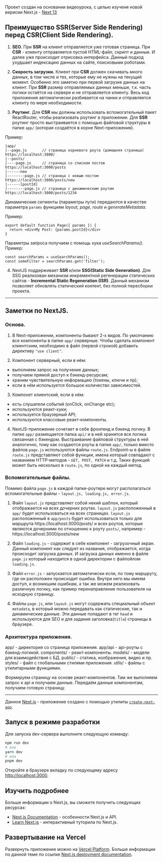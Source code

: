 Проект создан на основании видеоурока, с целью изученя новой верисии Next.js - [Next 13](https://youtu.be/wm5gMKuwSYk)

## Преимущество SSR(Server Side Rendering) перед CSR(Client Side Rendering).

1. **SEO.**
   При **SSR** на клиент отправляется уже готовая страница.
   При **CSR** - клиенту отправляется пустой HTML-файл, скрипт и данные.
   И далее уже происходит отрисовка интерфейса.
   Данный подход ухудшает индексацию данных на сайте, поисковыми роботами.

2. **Скорость загрузки.**
   Клиент при **CSR** должен скачивать много данных, в том числе и тех, которые ему не нужны на текущий момент.
   Особенно это заметно при первой загрузке данных на клиент.
   При **SSR** размер отправляемых данных меньше, т.к. часть логики остаётся на сервере и не отправляется клиенту.
   Весь код приложения автоматически разбивается на чанки и отправляется клиенту по мере необходимости.

3. **Роутинг.**
   Для **CSR** мы должны использовать вспомогательный пакет ReactRouter, чтобы реализовать роутинг в приложении.
   Для **SSR** роутинг просто выстраивается с помощью файловой структуры в папке `app/` (которая создаётся в корне Next-приложения).

Пример:
```
|app/
|--page.js 	     // страница корневого роута (домашняя страница) https://localhost:3000/
|--posts/
|----page.js  	 // страница со списком постов https://localhost:3000/posts
|------new
|--------page.js // страница с новым постом https://localhost:3000/posts/new
|------[postId]
|--------page.js // страница с динамическим роутом https://localhost:3000/posts/1234
```

Динамические сегменты (параметры пути) передаются в качестве параметра `params` функциям _layout, page, route_ и _generateMetadata_.

Пример:
```
export default function Page({ params }) {
  return <div>My Post: {params.postId}</div>
}
```

Параметры запроса получаем с помощь хука _useSearchParams()_.
Пример:

```
const searchParams = useSearchParams();
const someFilter = searchParams.get('filter');
```

4. NextJS поддерживает **SSR** и/или **SSG(Static Side Generation)**.
   Для SSG реализован механизм инкрементной регенерации статических сайтов - **Incremental Static Regeneration (ISR)**.
   Данный механизм позволяет обновлять статический контент, без полной пересборки проекта.

---

## Заметки по NextJS.

### Основа.

1. В Next-приложении, компоненты бывают 2-х видов.
   По умолчанию все компоненты в папке `app/` серверные.
   Чтобы сделать компонент клиентским, необходимо в файл (первой строкой) добавить директиву `"use client"`.

2. Компонент серверный, если в нём:

- выполняем запрос на получение данных;
- получаем прямой доступ к бэкенд-ресурсам;
- храним чувствительную информацию (токены, ключи и пр);
- если в нём используется большое количество зависимостей.

3. Компонет клиентский, если в нём:

- есть слушатели событий (onClick, onChange etc);
- используются реакт-хуки;
- используется браузерный API;
- используются классовые реакт-компоненты.

4. NextJS-приложение сочетает в себе фронтенд и бэкенд логику.
   В папке `app/` размещается папка `api/` и в ней хранится вся логика связанная с бэкендом.
   Выстраивание файловой структуры в ней аналогично, тому как создаются роуты в папке `app/`, только вместо файлов `page.js` используются файлы `route.js`.
   Endpoint-ы в файле `route.js` представляют собой функции, имена который совпадают с названием HTTP-методов - `GET, POST, PATCH` и т.д.
   Таких функций может быть несколько в `route.js`, по одной на каждый метод.

### Вспомогательные файлы.

Помимо файла `page.js` в каждой папке-роутере могут располагаться вспомогательные файлы - `layout.js, loading.js, error.js`.

1. Файл `layout.js` представляет собой некий шаблон, который отображается на всех дочерних роутах.
   `layout.js` расположенный в `app/` будет использоваться на всех страницах.
   `layout.js` расположенный в `app/posts` будет использоваться только для маршрута https://localhost:3000/posts/
   и всех роутов, которые являются дочерними по отношению к роуту `posts/`, например - https://localhost:3000/posts/new

2. Файл `loading.js` - содержит в себе компонент - загрузочный экран.
   Данный компонент как следует из названия, отображается, когда происходит загрузка данных. 
   И загрузка данных именно в файле `page.js` который находится в одной директории с файлойлом `loading.js`.

3. Файл `error.js` - запускается автоматически если, по тому маршруту, где он расположен происходит ошибка.
   Внутри него мы имеем доступ, к возникшим ошибкам, а так же можем реализовать различную логику, как пример перенаправление
   пользователя на исходную страницу.

4. Файлы `page.js`, или `layout.js` могут содержать специальный объект `metadata`, в который можно передавать как статические, так и динамические данные.
   Эти данные попадают в тег `head` и используются для SEO и для задания заголовка(`title`) страницы в браузере.

### Архитектура приложения.

app/ - директория со страница приложения.
app/api - api-роуты с бэкенд-логикой.
components/ - реакт-компоненты.
models/ - модели для взаимодействия с БД.
public/ - статика, изображения, видео и пр.
styles/ - файл с глобальными стилями приложения.
utils/ - файлы с утилитарными функциями.

Формируем страницу на основе реакт-компонентов.
Там же выполняем запрос к api и получаем данные.
Передаём данные компонентам, получаем готовую страницу.

---

Данное [Next.js](https://nextjs.org/) - приложение создано с помощью утилиты [`create-next-app`](https://github.com/vercel/next.js/tree/canary/packages/create-next-app).

## Запуск в режиме разработки

Для запуска dev-сервера выполните следующую команду:

```bash
npm run dev
# или
yarn dev
# или
pnpm dev
```

Откройте в браузере вкладку по следующему адресу [http://localhost:3000](http://localhost:3000).

## Изучить подробнее

Больше информации о Next.js, вы сможете получить следующих ресурсах:

- [Next.js Documentation](https://nextjs.org/docs) - особенности Next.js и API.
- [Learn Next.js](https://nextjs.org/learn) - интерактивный туторила по Next.js.

## Развертывание на Vercel

Развернуть приложение можно на [Vercel Platform](https://vercel.com/new?utm_medium=default-template&filter=next.js&utm_source=create-next-app&utm_campaign=create-next-app-readme).
Больше информации по данной теме по ссылке [Next.js deployment documentation](https://nextjs.org/docs/deployment).
